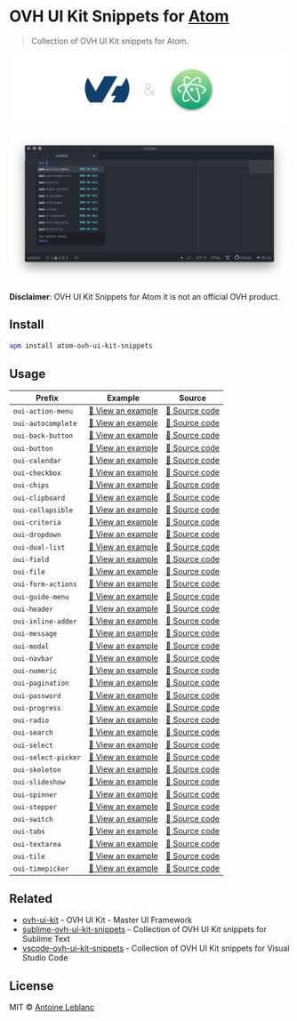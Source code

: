 # OVH UI Kit Snippets for [Atom](https://atom.io)

> Collection of OVH UI Kit snippets for Atom.

[![](media/banner.png)](https://atom.io)

[![OVH UI Kit documentation](media/screenshot.png)](https://ovh-ux.github.io/ovh-ui-kit-documentation/#!/documentation/introduction)

**Disclaimer**: OVH UI Kit Snippets for Atom it is not an official OVH product.

## Install

```sh
apm install atom-ovh-ui-kit-snippets
```

## Usage

| Prefix              | Example                                                  | Source                                             |
|---------------------|----------------------------------------------------------|----------------------------------------------------|
| `oui-action-menu`   | [:telescope: View an example][oui-action-menu-example]   | [:microscope: Source code][oui-action-menu-code]   |
| `oui-autocomplete`  | [:telescope: View an example][oui-autocomplete-example]  | [:microscope: Source code][oui-autocomplete-code]  |
| `oui-back-button`   | [:telescope: View an example][oui-back-button-example]   | [:microscope: Source code][oui-back-button-code]   |
| `oui-button`        | [:telescope: View an example][oui-button-example]        | [:microscope: Source code][oui-button-code]        |
| `oui-calendar`      | [:telescope: View an example][oui-calendar-example]      | [:microscope: Source code][oui-calendar-code]      |
| `oui-checkbox`      | [:telescope: View an example][oui-checkbox-example]      | [:microscope: Source code][oui-checkbox-code]      |
| `oui-chips`         | [:telescope: View an example][oui-chips-example]         | [:microscope: Source code][oui-chips-code]         |
| `oui-clipboard`     | [:telescope: View an example][oui-clipboard-example]     | [:microscope: Source code][oui-clipboard-code]     |
| `oui-collapsible`   | [:telescope: View an example][oui-collapsible-example]   | [:microscope: Source code][oui-collapsible-code]   |
| `oui-criteria`      | [:telescope: View an example][oui-criteria-example]      | [:microscope: Source code][oui-criteria-code]      |
| `oui-dropdown`      | [:telescope: View an example][oui-dropdown-example]      | [:microscope: Source code][oui-dropdown-code]      |
| `oui-dual-list`     | [:telescope: View an example][oui-dual-list-example]     | [:microscope: Source code][oui-dual-list-code]     |
| `oui-field`         | [:telescope: View an example][oui-field-example]         | [:microscope: Source code][oui-field-code]         |
| `oui-file`          | [:telescope: View an example][oui-file-example]          | [:microscope: Source code][oui-file-code]          |
| `oui-form-actions`  | [:telescope: View an example][oui-form-actions-example]  | [:microscope: Source code][oui-form-actions-code]  |
| `oui-guide-menu`    | [:telescope: View an example][oui-guide-menu-example]    | [:microscope: Source code][oui-guide-menu-code]    |
| `oui-header`        | [:telescope: View an example][oui-header-example]        | [:microscope: Source code][oui-header-code]        |
| `oui-inline-adder`  | [:telescope: View an example][oui-inline-adder-example]  | [:microscope: Source code][oui-inline-adder-code]  |
| `oui-message`       | [:telescope: View an example][oui-message-example]       | [:microscope: Source code][oui-message-code]       |
| `oui-modal`         | [:telescope: View an example][oui-modal-example]         | [:microscope: Source code][oui-modal-code]         |
| `oui-navbar`        | [:telescope: View an example][oui-navbar-example]        | [:microscope: Source code][oui-navbar-code]        |
| `oui-numeric`       | [:telescope: View an example][oui-numeric-example]       | [:microscope: Source code][oui-numeric-code]       |
| `oui-pagination`    | [:telescope: View an example][oui-pagination-example]    | [:microscope: Source code][oui-pagination-code]    |
| `oui-password`      | [:telescope: View an example][oui-password-example]      | [:microscope: Source code][oui-password-code]      |
| `oui-progress`      | [:telescope: View an example][oui-progress-example]      | [:microscope: Source code][oui-progress-code]      |
| `oui-radio`         | [:telescope: View an example][oui-radio-example]         | [:microscope: Source code][oui-radio-code]         |
| `oui-search`        | [:telescope: View an example][oui-search-example]        | [:microscope: Source code][oui-search-code]        |
| `oui-select`        | [:telescope: View an example][oui-select-example]        | [:microscope: Source code][oui-select-code]        |
| `oui-select-picker` | [:telescope: View an example][oui-select-picker-example] | [:microscope: Source code][oui-select-picker-code] |
| `oui-skeleton`      | [:telescope: View an example][oui-skeleton-example]      | [:microscope: Source code][oui-skeleton-code]      |
| `oui-slideshow`     | [:telescope: View an example][oui-slideshow-example]     | [:microscope: Source code][oui-slideshow-code]     |
| `oui-spinner`       | [:telescope: View an example][oui-spinner-example]       | [:microscope: Source code][oui-spinner-code]       |
| `oui-stepper`       | [:telescope: View an example][oui-stepper-example]       | [:microscope: Source code][oui-stepper-code]       |
| `oui-switch`        | [:telescope: View an example][oui-switch-example]        | [:microscope: Source code][oui-switch-code]        |
| `oui-tabs`          | [:telescope: View an example][oui-tabs-example]          | [:microscope: Source code][oui-tabs-code]          |
| `oui-textarea`      | [:telescope: View an example][oui-textarea-example]      | [:microscope: Source code][oui-textarea-code]      |
| `oui-tile`          | [:telescope: View an example][oui-tile-example]          | [:microscope: Source code][oui-tile-code]          |
| `oui-timepicker`    | [:telescope: View an example][oui-timepicker-example]    | [:microscope: Source code][oui-timepicker-code]    |

## Related

* [ovh-ui-kit](https://github.com/ovh-ux/ovh-ui-kit) - OVH UI Kit - Master UI Framework
* [sublime-ovh-ui-kit-snippets](https://github.com/antleblanc/sublime-ovh-ui-kit-snippets) - Collection of OVH UI Kit snippets for Sublime Text
* [vscode-ovh-ui-kit-snippets](https://github.com/antleblanc/vscode-ovh-ui-kit-snippets) - Collection of OVH UI Kit snippets for Visual Studio Code

## License

MIT © [Antoine Leblanc](https://antleblanc.me)

[oui-action-menu-example]: https://ovh-ux.github.io/ovh-ui-kit/?path=/story/components-action-menu--simple
[oui-autocomplete-example]: https://ovh-ux.github.io/ovh-ui-kit/?path=/story/directives-autocomplete--array-of-strings
[oui-back-button-example]: https://ovh-ux.github.io/ovh-ui-kit/?path=/story/components-back-button--simple
[oui-button-example]: https://ovh-ux.github.io/ovh-ui-kit/?path=/story/components-button--simple-button
[oui-calendar-example]: https://ovh-ux.github.io/ovh-ui-kit/?path=/story/components-calendar--simple-date-selector
[oui-checkbox-example]: https://ovh-ux.github.io/ovh-ui-kit/?path=/story/components-checkbox--simple-checkbox
[oui-chips-example]: https://ovh-ux.github.io/ovh-ui-kit/?path=/story/components-chips--default
[oui-clipboard-example]: https://ovh-ux.github.io/ovh-ui-kit/?path=/story/components-clipboard--default
[oui-collapsible-example]: https://ovh-ux.github.io/ovh-ui-kit/?path=/story/components-collapsible--default
[oui-criteria-example]: https://ovh-ux.github.io/ovh-ui-kit/?path=/story/internal-criteria--default
[oui-dropdown-example]: https://ovh-ux.github.io/ovh-ui-kit/?path=/story/components-dropdown--simple
[oui-dual-list-example]: https://ovh-ux.github.io/ovh-ui-kit/?path=/story/components-dual-list--array-of-strings
[oui-field-example]: https://ovh-ux.github.io/ovh-ui-kit/?path=/story/components-field--input
[oui-file-example]: https://ovh-ux.github.io/ovh-ui-kit/?path=/story/components-file--simple-file-selector
[oui-form-actions-example]: https://ovh-ux.github.io/ovh-ui-kit/?path=/story/components-form-actions--simple
[oui-guide-menu-example]: https://ovh-ux.github.io/ovh-ui-kit/?path=/story/components-guide-menu--simple
[oui-header-example]: https://ovh-ux.github.io/ovh-ui-kit/?path=/story/components-header--simple
[oui-inline-adder-example]: https://ovh-ux.github.io/ovh-ui-kit/?path=/story/components-inline-adder--simple
[oui-message-example]: https://ovh-ux.github.io/ovh-ui-kit/?path=/story/components-message--normal
[oui-modal-example]: https://ovh-ux.github.io/ovh-ui-kit/?path=/story/components-modal--simple
[oui-navbar-example]: https://ovh-ux.github.io/ovh-ui-kit/?path=/story/components-navbar--simple
[oui-numeric-example]: https://ovh-ux.github.io/ovh-ui-kit/?path=/story/components-numeric--simple
[oui-pagination-example]: https://ovh-ux.github.io/ovh-ui-kit/?path=/story/internal-pagination--one-page
[oui-password-example]: https://ovh-ux.github.io/ovh-ui-kit/?path=/story/components-password--normal
[oui-progress-example]: https://ovh-ux.github.io/ovh-ui-kit/?path=/story/components-progress--variants
[oui-radio-example]: https://ovh-ux.github.io/ovh-ui-kit/?path=/story/components-radio--simple
[oui-search-example]: https://ovh-ux.github.io/ovh-ui-kit/?path=/story/components-search--simple
[oui-select-example]: https://ovh-ux.github.io/ovh-ui-kit/?path=/story/components-select--array-of-strings
[oui-select-picker-example]: https://ovh-ux.github.io/ovh-ui-kit/?path=/story/components-select-picker--basic
[oui-skeleton-example]: https://ovh-ux.github.io/ovh-ui-kit/?path=/story/components-skeleton--default
[oui-slideshow-example]: https://ovh-ux.github.io/ovh-ui-kit/?path=/story/components-slideshow--simple
[oui-spinner-example]: https://ovh-ux.github.io/ovh-ui-kit/?path=/story/components-spinner--default
[oui-stepper-example]: https://ovh-ux.github.io/ovh-ui-kit/?path=/story/components-stepper--simple
[oui-switch-example]: https://ovh-ux.github.io/ovh-ui-kit/?path=/story/components-switch--simple
[oui-tabs-example]: https://ovh-ux.github.io/ovh-ui-kit/?path=/story/components-tabs--simple
[oui-textarea-example]: https://ovh-ux.github.io/ovh-ui-kit/?path=/story/components-textarea--simple
[oui-tile-example]: https://ovh-ux.github.io/ovh-ui-kit/?path=/story/components-tile--simple
[oui-timepicker-example]: https://ovh-ux.github.io/ovh-ui-kit/?path=/story/components-timepicker--simple

[oui-action-menu-code]: https://github.com/ovh-ux/ovh-ui-kit/tree/master/packages/components/action-menu
[oui-autocomplete-code]: https://github.com/ovh-ux/ovh-ui-kit/tree/master/packages/components/autocomplete
[oui-back-button-code]: https://github.com/ovh-ux/ovh-ui-kit/tree/master/packages/components/back-button
[oui-button-code]: https://github.com/ovh-ux/ovh-ui-kit/tree/master/packages/components/button
[oui-calendar-code]: https://github.com/ovh-ux/ovh-ui-kit/tree/master/packages/components/calendar
[oui-checkbox-code]: https://github.com/ovh-ux/ovh-ui-kit/tree/master/packages/components/checkbox
[oui-chips-code]: https://github.com/ovh-ux/ovh-ui-kit/tree/master/packages/components/chips
[oui-clipboard-code]: https://github.com/ovh-ux/ovh-ui-kit/tree/master/packages/components/clipboard
[oui-collapsible-code]: https://github.com/ovh-ux/ovh-ui-kit/tree/master/packages/components/collapsible
[oui-criteria-code]: https://github.com/ovh-ux/ovh-ui-kit/tree/master/packages/components/criteria
[oui-dropdown-code]: https://github.com/ovh-ux/ovh-ui-kit/tree/master/packages/components/dropdown
[oui-dual-list-code]: https://github.com/ovh-ux/ovh-ui-kit/tree/master/packages/components/dual-list
[oui-field-code]: https://github.com/ovh-ux/ovh-ui-kit/tree/master/packages/components/field
[oui-file-code]: https://github.com/ovh-ux/ovh-ui-kit/tree/master/packages/components/file
[oui-form-actions-code]: https://github.com/ovh-ux/ovh-ui-kit/tree/master/packages/components/form-actions
[oui-guide-menu-code]: https://github.com/ovh-ux/ovh-ui-kit/tree/master/packages/components/guide-menu
[oui-header-code]: https://github.com/ovh-ux/ovh-ui-kit/tree/master/packages/components/header
[oui-inline-adder-code]: https://github.com/ovh-ux/ovh-ui-kit/tree/master/packages/components/inline-adder
[oui-message-code]: https://github.com/ovh-ux/ovh-ui-kit/tree/master/packages/components/message
[oui-modal-code]: https://github.com/ovh-ux/ovh-ui-kit/tree/master/packages/components/modal
[oui-navbar-code]: https://github.com/ovh-ux/ovh-ui-kit/tree/master/packages/components/navbar
[oui-numeric-code]: https://github.com/ovh-ux/ovh-ui-kit/tree/master/packages/components/numeric
[oui-pagination-code]: https://github.com/ovh-ux/ovh-ui-kit/tree/master/packages/components/pagination
[oui-password-code]: https://github.com/ovh-ux/ovh-ui-kit/tree/master/packages/components/password
[oui-progress-code]: https://github.com/ovh-ux/ovh-ui-kit/tree/master/packages/components/progress
[oui-radio-code]: https://github.com/ovh-ux/ovh-ui-kit/tree/master/packages/components/radio
[oui-search-code]: https://github.com/ovh-ux/ovh-ui-kit/tree/master/packages/components/search
[oui-select-code]: https://github.com/ovh-ux/ovh-ui-kit/tree/master/packages/components/select
[oui-select-picker-code]: https://github.com/ovh-ux/ovh-ui-kit/tree/master/packages/components/select-picker
[oui-skeleton-code]: https://github.com/ovh-ux/ovh-ui-kit/tree/master/packages/components/skeleton
[oui-slideshow-code]: https://github.com/ovh-ux/ovh-ui-kit/tree/master/packages/components/slideshow
[oui-spinner-code]: https://github.com/ovh-ux/ovh-ui-kit/tree/master/packages/components/spinner
[oui-stepper-code]: https://github.com/ovh-ux/ovh-ui-kit/tree/master/packages/components/stepper
[oui-switch-code]: https://github.com/ovh-ux/ovh-ui-kit/tree/master/packages/components/switch
[oui-tabs-code]: https://github.com/ovh-ux/ovh-ui-kit/tree/master/packages/components/tabs
[oui-textarea-code]: https://github.com/ovh-ux/ovh-ui-kit/tree/master/packages/components/textarea
[oui-tile-code]: https://github.com/ovh-ux/ovh-ui-kit/tree/master/packages/components/tile
[oui-timepicker-code]: https://github.com/ovh-ux/ovh-ui-kit/tree/master/packages/components/timepicker
